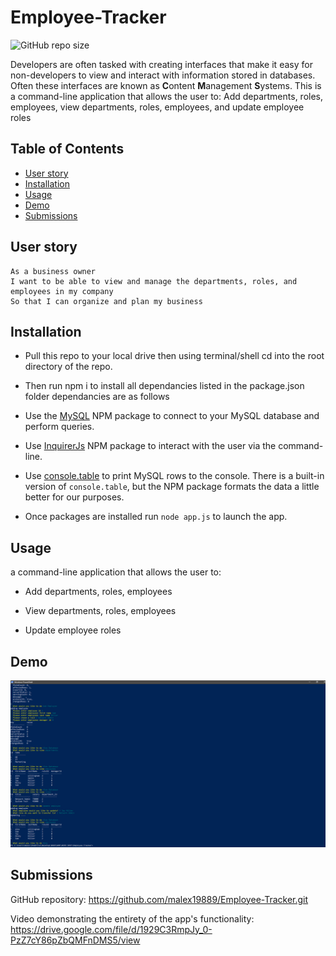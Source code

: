 # Employee-Tracker
![GitHub repo size](https://img.shields.io/github/repo-size/malex19889/Employee-Tracker)

Developers are often tasked with creating interfaces that make it easy for non-developers to view and interact with information stored in databases. Often these interfaces are known as **C**ontent **M**anagement **S**ystems.
This is a command-line application that allows the user to:  Add departments, roles, employees, view departments, roles, employees, and update employee roles

## Table of Contents
* [User story](#User_story)
* [Installation](#Installation)
* [Usage](#Usage)
* [Demo](#Demo)
* [Submissions](#Submissions)
## User story

```
As a business owner
I want to be able to view and manage the departments, roles, and employees in my company
So that I can organize and plan my business
```


## Installation
* Pull this repo to your local drive then using terminal/shell cd into the root directory of the repo.

* Then run npm i to install all dependancies listed in the package.json folder dependancies are as follows

* Use the [MySQL](https://www.npmjs.com/package/mysql) NPM package to connect to your MySQL database and perform queries.

* Use [InquirerJs](https://www.npmjs.com/package/inquirer/v/0.2.3) NPM package to interact with the user via the command-line.

* Use [console.table](https://www.npmjs.com/package/console.table) to print MySQL rows to the console. There is a built-in version of `console.table`, but the NPM package formats the data a little better for our purposes.
*  Once packages are installed run `node app.js` to launch the app.

## Usage 

 a command-line application that allows the user to:

  * Add departments, roles, employees

  * View departments, roles, employees

  * Update employee roles

## Demo

![Demo](Assets/imgs/Demo.JPG)


## Submissions


GitHub repository: https://github.com/malex19889/Employee-Tracker.git

Video demonstrating the entirety of the app's functionality: https://drive.google.com/file/d/1929C3RmpJy_0-PzZ7cY86pZbQMFnDMS5/view



